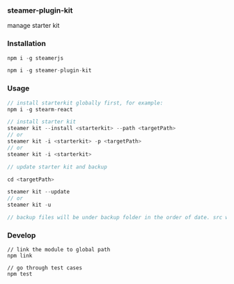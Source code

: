 ### steamer-plugin-kit

manage starter kit

### Installation
```javascript
npm i -g steamerjs

npm i -g steamer-plugin-kit
```

### Usage
```javascript
// install starterkit globally first, for example:
npm i -g stearm-react

// install starter kit
steamer kit --install <starterkit> --path <targetPath> 
// or
steamer kit -i <starterkit> -p <targetPath>
// or
steamer kit -i <starterkit>

// update starter kit and backup

cd <targetPath>

steamer kit --update
// or
steamer kit -u

// backup files will be under backup folder in the order of date. src won't be backed up

```

### Develop
```
// link the module to global path
npm link

// go through test cases
npm test
```
